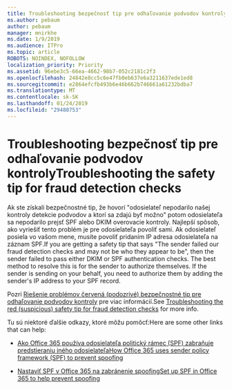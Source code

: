 ```yaml
---
title: Troubleshooting bezpečnosť tip pre odhaľovanie podvodov kontroly
ms.author: pebaum
author: pebaum
manager: mnirkhe
ms.date: 1/9/2019
ms.audience: ITPro
ms.topic: article
ROBOTS: NOINDEX, NOFOLLOW
localization_priority: Priority
ms.assetid: 96ebe3c5-66ea-4662-98b7-052c2181c2f3
ms.openlocfilehash: 24842e8cc5c6e47fb0eb637e6a3211637ede1ed8
ms.sourcegitcommit: e2864efcfb493b6e46b662b746661a61232bdba7
ms.translationtype: MT
ms.contentlocale: sk-SK
ms.lasthandoff: 01/24/2019
ms.locfileid: "29488753"
---
```

# <a name="troubleshooting-the-safety-tip-for-fraud-detection-checks"></a><span data-ttu-id="5cac6-102">Troubleshooting bezpečnosť tip pre odhaľovanie podvodov kontroly</span><span class="sxs-lookup"><span data-stu-id="5cac6-102">Troubleshooting the safety tip for fraud detection checks</span></span>

<span data-ttu-id="5cac6-p101">Ak ste získali bezpečnostné tip, že hovorí "odosielateľ nepodarilo našej kontroly detekcie podvodov a ktorí sa zdajú byť možno" potom odosielateľa sa nepodarilo prejsť SPF alebo DKIM overovacie kontroly. Najlepší spôsob, ako vyriešiť tento problém je pre odosielateľa povoliť sami. Ak odosielateľ posiela vo vašom mene, musíte povoliť pridaním IP adresa odosielateľa na záznam SPF.</span><span class="sxs-lookup"><span data-stu-id="5cac6-p101">If you are getting a safety tip that says "The sender failed our fraud detection checks and may not be who they appear to be", then the sender failed to pass either DKIM or SPF authentication checks. The best method to resolve this is for the sender to authorize themselves. If the sender is sending on your behalf, you need to authorize them by adding the sender's IP address to your SPF record.</span></span>
  
<span data-ttu-id="5cac6-106">Pozri [Riešenie problémov červená (podozrivé) bezpečnostné tip pre odhaľovanie podvodov kontroly](https://blogs.msdn.microsoft.com/tzink/2016/11/02/troubleshooting-the-red-suspicious-safety-tip-for-fraud-detection-checks/) pre viac informácií.</span><span class="sxs-lookup"><span data-stu-id="5cac6-106">See [Troubleshooting the red (suspicious) safety tip for fraud detection checks](https://blogs.msdn.microsoft.com/tzink/2016/11/02/troubleshooting-the-red-suspicious-safety-tip-for-fraud-detection-checks/) for more info.</span></span> 
  
<span data-ttu-id="5cac6-107">Tu sú niektoré ďalšie odkazy, ktoré môžu pomôcť:</span><span class="sxs-lookup"><span data-stu-id="5cac6-107">Here are some other links that can help:</span></span>
  
- [<span data-ttu-id="5cac6-108">Ako Office 365 používa odosielateľa politický rámec (SPF) zabraňuje predstieraniu iného odosielateľa</span><span class="sxs-lookup"><span data-stu-id="5cac6-108">How Office 365 uses sender policy framework (SPF) to prevent spoofing</span></span>](https://docs.microsoft.com/en-us/office365/SecurityCompliance/how-office-365-uses-spf-to-prevent-spoofing)
    
- [<span data-ttu-id="5cac6-109">Nastaviť SPF v Office 365 na zabránenie spoofing</span><span class="sxs-lookup"><span data-stu-id="5cac6-109">Set up SPF in Office 365 to help prevent spoofing</span></span>](https://docs.microsoft.com/en-us/office365/SecurityCompliance/set-up-spf-in-office-365-to-help-prevent-spoofing)
    

